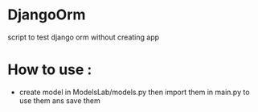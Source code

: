 # DjangoOrm
script to test django orm without creating app   

# How to use  : 
  * create model in ModelsLab/models.py then import them in main.py to use them ans save them 
